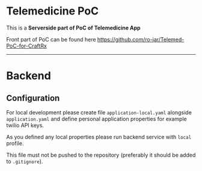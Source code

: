# Telemedicine PoC

This is a **Serverside part of PoC of Telemedicine App**

Front part of PoC can be found here https://github.com/ro-jar/Telemed-PoC-for-CraftRx

---
# Backend

## Configuration
For local development please create file ```application-local.yaml``` alongside ```application.yaml``` and 
define personal application properties for example twilio API keys.

As you defined any local properties please run backend service with ```local``` profile. 

This file must not be pushed to the repository (preferably it should be added to ```.gitignore```).
